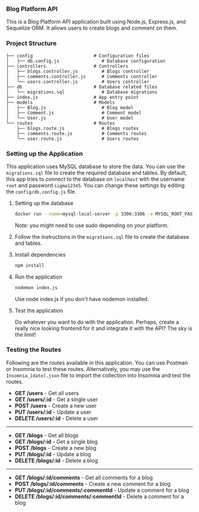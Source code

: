 ### Blog Platform API

This is a Blog Platform API application built using Node.js, Express.js, and Sequelize ORM. It allows users to create blogs and comment on them.

### Project Structure

```
├── config                       # Configuration files
│   ├── db.config.js                # Database configuration
├── controllers                  # Controllers
│   ├── blogs.controller.js         # Blogs controller
│   ├── comments.controller.js      # Comments controller
│   └── users.controller.js         # Users controller
├── db                           # Database related files
│   └── migrations.sql              # Database migrations
├── index.js                     # App entry point
├── models                       # Models
│   ├── Blog.js                     # Blog model
│   ├── Comment.js                  # Comment model
│   └── User.js                     # User model
└── routes                       # Routes
    ├── blogs.route.js              # Blogs routes
    ├── comments.route.js           # Comments routes
    └── user.route.js               # Users routes
```

### Setting up the Application

This application uses MySQL database to store the data. You can use the `migrations.sql` file to create the required database and tables. By default, this app tries to connect to the database on `localhost` with the username `root` and password `sigma12345`. You can change these settings by editing the `config/db.config.js` file.

1. Setting up the database

   ```bash
   docker run --name=mysql-local-server -p 3306:3306 -e MYSQL_ROOT_PASSWORD=sigma12345 -d mysql:8.0
   ```

   Note: you might need to use sudo depending on your platform.

2. Follow the instructions in the `migrations.sql` file to create the database and tables.

3. Install dependencies

   ```bash
   npm install
   ```

4. Run the application

   ```bash
   nodemon index.js
   ```

   Use node index.js if you don't have nodemon installed.

5. Test the application

   Do whatever you want to do with the application. Perhaps, create a really nice looking frontend for it and integrate it with the API? The sky is the limit!

### Testing the Routes

Following are the routes available in this application. You can use Postman or Insomnia to test these routes. Alternatively, you may use the `Insomnia_[date].json` file to import the collection into Insomnia and test the routes.

- **GET /users** - Get all users
- **GET /users/:id** - Get a single user
- **POST /users** - Create a new user
- **PUT /users/:id** - Update a user
- **DELETE /users/:id** - Delete a user
<hr>

- **GET /blogs** - Get all blogs
- **GET /blogs/:id** - Get a single blog
- **POST /blogs** - Create a new blog
- **PUT /blogs/:id** - Update a blog
- **DELETE /blogs/:id** - Delete a blog
<hr>

- **GET /blogs/:id/comments** - Get all comments for a blog
- **POST /blogs/:id/comments** - Create a new comment for a blog
- **PUT /blogs/:id/comments/:commentId** - Update a comment for a blog
- **DELETE /blogs/:id/comments/:commentId** - Delete a comment for a blog
